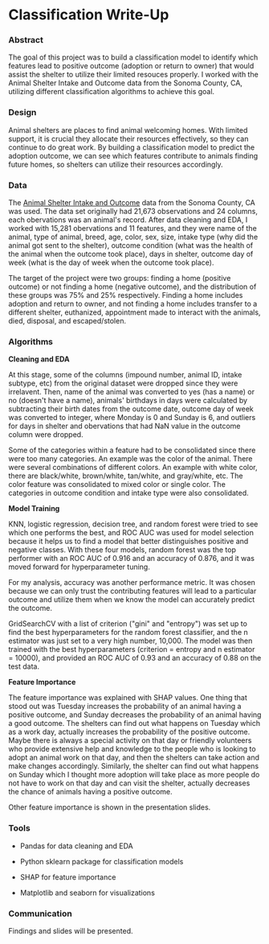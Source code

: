 # Classification Write-Up

### Abstract

The goal of this project was to build a classification model to identify which features lead to positive outcome (adoption or return to owner) that would assist the shelter to utilize their limited resouces properly. I worked with the Animal Shelter Intake and Outcome data from the Sonoma County, CA, utilizing different classification algorithms to achieve this goal.

### Design

Animal shelters are places to find animal welcoming homes. With limited support, it is crucial they allocate their resources effectively, so they can continue to do great work. By building a classification model to predict the adoption outcome, we can see which features contribute to animals finding future homes, so shelters can utilize their resources accordingly.  

### Data

The [Animal Shelter Intake and Outcome](https://data.sonomacounty.ca.gov/Government/Animal-Shelter-Intake-and-Outcome/924a-vesw/data) data from the Sonoma County, CA was used. The data set originally had 21,673 observations and 24 columns, each obervations was an animal's record. After data cleaning and EDA, I worked with 15,281 obervations and 11 features, and they were name of the animal, type of animal, breed, age, color, sex, size, intake type (why did the animal got sent to the shelter), outcome condition (what was the health of the animal when the outcome took place), days in shelter, outcome day of week (what is the day of week when the outcome took place). 

The target of the project were two groups: finding a home (positive outcome) or not finding a home (negative outcome), and the distribution of these groups was 75% and 25% respectively. Finding a home includes adoption and return to owner, and not finding a home includes transfer to a different shelter, euthanized, appointment made to interact with the animals, died, disposal, and escaped/stolen.

### Algorithms

**Cleaning and EDA**

At this stage, some of the columns (impound number, animal ID, intake subtype, etc) from the original dataset were dropped since they were irrelavent. Then, name of the animal was converted to yes (has a name) or no (doesn't have a name), animals' birthdays in days were calculated by subtracting their birth dates from the outcome date, outcome day of week was converted to integer, where Monday is 0 and Sunday is 6, and outliers for days in shelter and obervations that had NaN value in the outcome column were dropped.

Some of the categories within a feature had to be consolidated since there were too many categories. An example was the color of the animal. There were several combinations of different colors. An example with white color, there are black/white, brown/white, tan/white, and gray/white, etc. The color feature was consolidated to mixed color or single color. The categories in outcome condition and intake type were also consolidated.

**Model Training**

KNN, logistic regression, decision tree, and random forest were tried to see which one performs the best, and ROC AUC was used for model selection because it helps us to find a model that better distinguishes positive and negative classes. With these four models, random forest was the top performer with an ROC AUC of 0.916 and an accuracy of 0.876, and it was moved forward for hyperparameter tuning.

For my analysis, accuracy was another performance metric. It was chosen because we can only trust the contributing features will lead to a particular outcome and utilize them when we know the model can accurately predict the outcome.

GridSearchCV with a list of criterion ("gini" and "entropy") was set up to find the best hyperparameters for the random forest classifier, and the n estimator was just set to a very high number, 10,000. The model was then trained with the best hyperparameters (criterion = entropy and n estimator = 10000), and provided an ROC AUC of 0.93 and an accuracy of 0.88 on the test data.

**Feature Importance**

The feature importance was explained with SHAP values. One thing that stood out was Tuesday increases the probability of an animal having a positive outcome, and Sunday decreases the probability of an animal having a good outcome. The shelters can find out what happens on Tuesday which as a work day, actually increases the probability of the positive outcome. Maybe there is always a special activity on that day or friendly volunteers who provide extensive help and knowledge to the people who is looking to adopt an animal work on that day, and then the shelters can take action and make changes accordingly. Similarly, the shelter can find out what happens on Sunday which I thought more adoption will take place as more people do not have to work on that day and can visit the shelter, actually decreases the chance of animals having a positive outcome.

Other feature importance is shown in the presentation slides.

### Tools

* Pandas for data cleaning and EDA

* Python sklearn package for classification models
* SHAP for feature importance
* Matplotlib and seaborn for visualizations

### Communication

Findings and slides will be presented.

